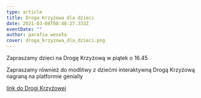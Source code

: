 ```yaml
---
type: article
title: Droga Krzyżowa dla dzieci
date: 2021-03-08T08:48:27.333Z
eventDate: ""
author: parafia wesoła
cover: droga_krzyzowa_dla_dzieci.png
---
```

Zapraszamy dzieci na Drogę Krzyżową w piątek o 16.45

Zapraszamy również do modlitwy z dziećmi interaktywną Drogą Krzyżową nagraną na platformie genially

[link do Drogi Krzyżowej](https://view.genial.ly/603ac17629f9910d297d1e65/interactive-image-droga-krzyzowa-dla-dzieci)